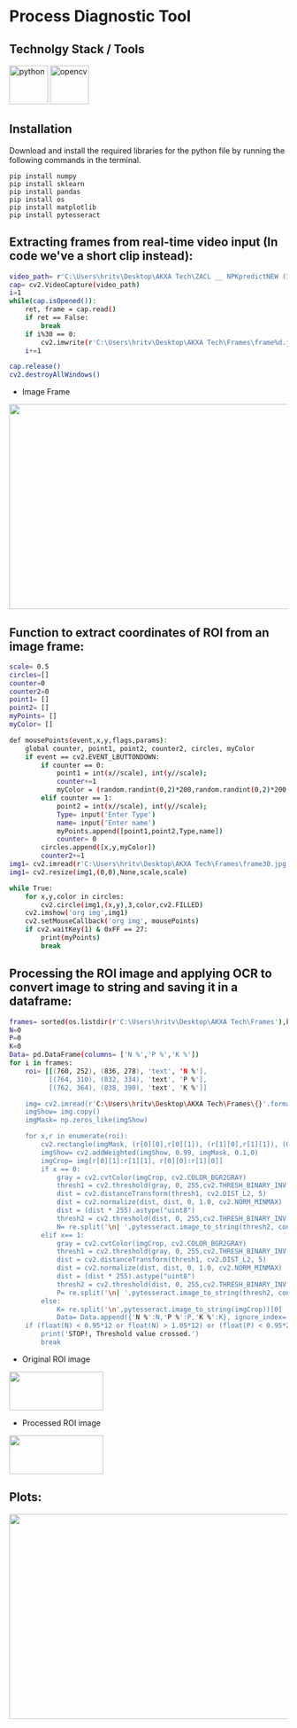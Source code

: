 # Process Diagnostic Tool

## Technolgy Stack / Tools

<p align="left">
<img src="https://cdn.jsdelivr.net/gh/devicons/devicon/icons/python/python-original-wordmark.svg" alt="python" width="70" height="70" />
<img src="https://cdn.jsdelivr.net/gh/devicons/devicon/icons/opencv/opencv-original-wordmark.svg" alt="opencv" width="70" height="70"/>

</p>

## Installation

Download and install the required libraries for the python file by running the following commands in the terminal.

```
pip install numpy
pip install sklearn
pip install pandas
pip install os
pip install matplotlib
pip install pytesseract
```

## Extracting frames from real-time video input (In code we've a short clip instead):
```sh
video_path= r'C:\Users\hritv\Desktop\AKXA Tech\ZACL __ NPKpredictNEW (1).mp4'
cap= cv2.VideoCapture(video_path)
i=1
while(cap.isOpened()):
    ret, frame = cap.read()
    if ret == False:
        break
    if i%30 == 0:
        cv2.imwrite(r'C:\Users\hritv\Desktop\AKXA Tech\Frames\frame%d.jpg'%i,frame)
    i+=1

cap.release()
cv2.destroyAllWindows()
```
- Image Frame
<p align="left">
<img src="https://github.com/Hritvik-Choudhari0411/NPK-level-monitoring-system-using-opencv/blob/main/Images/frame2670.jpg" width="870" height="370" />
</p>

## Function to extract coordinates of ROI from an image frame:
```sh
scale= 0.5
circles=[]
counter=0
counter2=0
point1= []
point2= []
myPoints= []
myColor= []

def mousePoints(event,x,y,flags,params):
    global counter, point1, point2, counter2, circles, myColor
    if event == cv2.EVENT_LBUTTONDOWN:
        if counter == 0:
            point1 = int(x//scale), int(y//scale);
            counter+=1
            myColor = (random.randint(0,2)*200,random.randint(0,2)*200,random.randint(0,2)*200)
        elif counter == 1:
            point2 = int(x//scale), int(y//scale);
            Type= input('Enter Type')
            name= input('Enter name')
            myPoints.append([point1,point2,Type,name])
            counter= 0
        circles.append([x,y,myColor])
        counter2+=1
img1= cv2.imread(r'C:\Users\hritv\Desktop\AKXA Tech\Frames\frame30.jpg')
img1= cv2.resize(img1,(0,0),None,scale,scale)

while True:
    for x,y,color in circles:
        cv2.circle(img1,(x,y),3,color,cv2.FILLED)
    cv2.imshow('org img',img1)
    cv2.setMouseCallback('org img', mousePoints)
    if cv2.waitKey(1) & 0xFF == 27:
        print(myPoints)
        break
```

## Processing the ROI image and applying OCR to convert image to string and saving it in a dataframe:
```sh
frames= sorted(os.listdir(r'C:\Users\hritv\Desktop\AKXA Tech\Frames'),key=lambda x: int(x[5:][:-4]))
N=0
P=0
K=0
Data= pd.DataFrame(columns= ['N %','P %','K %'])
for i in frames:    
    roi= [[(760, 252), (836, 278), 'text', 'N %'], 
          [(764, 310), (832, 334), 'text', 'P %'], 
          [(762, 364), (838, 390), 'text', 'K %']]

    img= cv2.imread(r'C:\Users\hritv\Desktop\AKXA Tech\Frames\{}'.format(i))
    imgShow= img.copy()
    imgMask= np.zeros_like(imgShow)

    for x,r in enumerate(roi):
        cv2.rectangle(imgMask, (r[0][0],r[0][1]), (r[1][0],r[1][1]), (0,255,0), cv2.FILLED)
        imgShow= cv2.addWeighted(imgShow, 0.99, imgMask, 0.1,0)
        imgCrop= img[r[0][1]:r[1][1], r[0][0]:r[1][0]]
        if x == 0:
            gray = cv2.cvtColor(imgCrop, cv2.COLOR_BGR2GRAY)
            thresh1 = cv2.threshold(gray, 0, 255,cv2.THRESH_BINARY_INV | cv2.THRESH_OTSU)[1]
            dist = cv2.distanceTransform(thresh1, cv2.DIST_L2, 5)
            dist = cv2.normalize(dist, dist, 0, 1.0, cv2.NORM_MINMAX)
            dist = (dist * 255).astype("uint8")
            thresh2 = cv2.threshold(dist, 0, 255,cv2.THRESH_BINARY_INV | cv2.THRESH_OTSU)[1]
            N= re.split('\n| ',pytesseract.image_to_string(thresh2, config= '--psm 7'))[0]
        elif x== 1:
            gray = cv2.cvtColor(imgCrop, cv2.COLOR_BGR2GRAY)
            thresh1 = cv2.threshold(gray, 0, 255,cv2.THRESH_BINARY_INV | cv2.THRESH_OTSU)[1]
            dist = cv2.distanceTransform(thresh1, cv2.DIST_L2, 5)
            dist = cv2.normalize(dist, dist, 0, 1.0, cv2.NORM_MINMAX)
            dist = (dist * 255).astype("uint8")
            thresh2 = cv2.threshold(dist, 0, 255,cv2.THRESH_BINARY_INV | cv2.THRESH_OTSU)[1]
            P= re.split('\n| ',pytesseract.image_to_string(thresh2, config= '--psm 7'))[0]
        else:
            K= re.split('\n',pytesseract.image_to_string(imgCrop))[0]
            Data= Data.append({'N %':N,'P %':P,'K %':K}, ignore_index= True)
    if (float(N) < 0.95*12 or float(N) > 1.05*12) or (float(P) < 0.95*24.5 or float(P) > 1.05*24.5) or (float(K) < 0.95*5 or float(K) > 1.05*5):
        print('STOP!, Threshold value crossed.')
        break
```
- Original ROI image
<p align="left">
<img src="https://github.com/Hritvik-Choudhari0411/NPK-level-monitoring-system-using-opencv/blob/main/Images/original.png" width="170" height="70" />
</p>

- Processed ROI image
<p align="left">
<img src="https://github.com/Hritvik-Choudhari0411/NPK-level-monitoring-system-using-opencv/blob/main/Images/thresholded.png" width="170" height="70" />
</p>

## Plots:
<p align="left">
<img src="https://github.com/Hritvik-Choudhari0411/NPK-level-monitoring-system-using-opencv/blob/main/Images/Screenshot%202023-01-08%20191219.png" width="870" height="370" />
</p>
